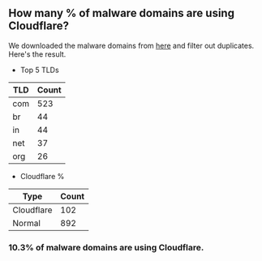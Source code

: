 ## How many % of malware domains are using Cloudflare?


We downloaded the malware domains from [here](https://urlhaus.abuse.ch) and filter out duplicates.
Here's the result.


[//]: # (start replacement)


- Top 5 TLDs

| TLD | Count |
| --- | --- |
| com | 523 |
| br | 44 |
| in | 44 |
| net | 37 |
| org | 26 |


- Cloudflare %

| Type | Count |
| --- | --- |
| Cloudflare | 102 |
| Normal | 892 |


### 10.3% of malware domains are using Cloudflare.